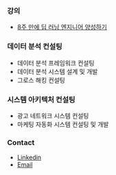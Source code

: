 ### 강의
- [8주 만에 딥 러닝 엔지니어 양성하기](http://8wk-dl.dano.ai/)

### 데이터 분석 컨설팅
- 데이터 분석 프레임워크 컨설팅
- 데이터 분석 시스템 설계 및 개발
- 그로스 해킹 컨설팅

### 시스템 아키텍처 컨설팅
- 광고 네트워크 시스템 컨설팅
- 마케팅 자동화 시스템 컨설팅 및 개발

### Contact
- [Linkedin](https://www.linkedin.com/in/danolee/)
- [Email](mailto:dano@dano.ai)
